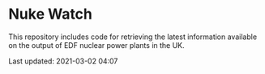 # Nuke Watch

This repository includes code for retrieving the latest information available on the output of EDF nuclear power plants in the UK.

Last updated: 2021-03-02 04:07